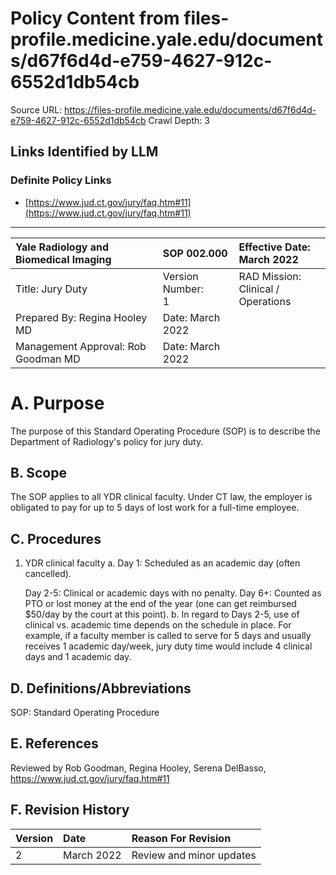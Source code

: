 # Policy Content from files-profile.medicine.yale.edu/documents/d67f6d4d-e759-4627-912c-6552d1db54cb

Source URL: https://files-profile.medicine.yale.edu/documents/d67f6d4d-e759-4627-912c-6552d1db54cb
Crawl Depth: 3

## Links Identified by LLM

### Definite Policy Links

- [https://www.jud.ct.gov/jury/faq.htm#11](https://www.jud.ct.gov/jury/faq.htm#11)

---

| Yale Radiology and Biomedical Imaging | SOP 002.000 | Effective Date: <br> March 2022 |
| :-- | :-- | :-- |
| Title: Jury Duty | Version Number: <br> 1 | RAD Mission: Clinical / <br> Operations |
| Prepared By: Regina Hooley MD | Date: March 2022 |  |
| Management Approval: Rob Goodman MD | Date: March 2022 |  |

# A. Purpose 

The purpose of this Standard Operating Procedure (SOP) is to describe the Department of Radiology's policy for jury duty.

## B. Scope

The SOP applies to all YDR clinical faculty. Under CT law, the employer is obligated to pay for up to 5 days of lost work for a full-time employee.

## C. Procedures

1. YDR clinical faculty
   a. Day 1: Scheduled as an academic day (often cancelled).

   Day 2-5: Clinical or academic days with no penalty.
   Day 6+: Counted as PTO or lost money at the end of the year (one can get reimbursed $50/day by the court at this point).
   b. In regard to Days 2-5, use of clinical vs. academic time depends on the schedule in place. For example, if a faculty member is called to serve for 5 days and usually receives 1 academic day/week, jury duty time would include 4 clinical days and 1 academic day.

## D. Definitions/Abbreviations

SOP: Standard Operating Procedure

## E. References

Reviewed by Rob Goodman, Regina Hooley, Serena DelBasso, https://www.jud.ct.gov/jury/faq.htm#11

## F. Revision History

| Version | Date | Reason For Revision |
| :-- | :-- | :-- |
| 2 | March 2022 | Review and minor updates |